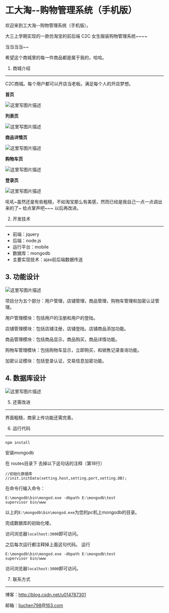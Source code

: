 
工大淘--购物管理系统（手机版）
=============

欢迎来到工大淘--购物管理系统（手机版）。

大三上学期实现的一款仿淘宝的前后端 C2C 女生服装购物管理系统~~~~

当当当当~~

希望这个商城里的每一件商品都是属于我的，哈哈。

1. 商城介绍
-------
C2C商城。每个用户都可以开店当老板。满足每个人的开店梦想。


**首页**

![这里写图片描述](http://img.blog.csdn.net/20160808135835166)

**列表页**

![这里写图片描述](http://img.blog.csdn.net/20160808135907904)

**商品详情页**

![这里写图片描述](http://img.blog.csdn.net/20160808135934338)

**购物车页**

![这里写图片描述](http://img.blog.csdn.net/20160808140012671)

**登录页**

![这里写图片描述](http://img.blog.csdn.net/20160808140039151)


吼吼~虽然还是有些粗糙，不如淘宝那么有美感，然而已经是我自己一点一点调出来的了~
给点掌声吧~~~
以后再改进。

2. 开发技术
-------
 - 前端：jquery
 - 后端：node.js
 - 运行平台：mobile 
 - 数据库：mongodb
 - 主要实现技术：ajax前后端数据传送
 

##  3. 功能设计 ##
![这里写图片描述](http://img.blog.csdn.net/20160808140750654)

项目分为五个部分：用户管理，店铺管理，商品管理，购物车管理和加密认证管理。

用户管理模块：包括用户的注册和用户的登陆。

店铺管理模块：包括店铺注册，店铺登陆，店铺商品添加功能。

商品管理模块：包括商品显示，商品购买，商品详情功能。

购物车管理模块：包括购物车显示，立即购买，和销售记录查询功能。

加密认证模块：包括登录认证，交易信息加密功能。

##  4. 数据库设计 ## 
![这里写图片描述](http://img.blog.csdn.net/20160808140907013)
 
5. 还需改进
-------
界面粗糙，商家上传功能还需完善。

6. 运行代码
-------

```
npm install
```
安装mongodb 

在 routes目录下 去掉以下这句话的注释（第18行）

```
//初始化数据库
//init.initData(setting.host,setting.port,setting.DB);
```
在命令行输入命令：
```
E:\mongodb\bin\mongod.exe -dbpath E:\mongodb\test
supervisor bin/www
```
以上的`E:\mongodb\bin\mongod.exe`为您的pc机上mongodb的目录。

完成数据库的初始化喽。

访问浏览器`localhost:3000`即可访问。

之后每次运行都注释掉上面这句代码。
运行
```
E:\mongodb\bin\mongod.exe -dbpath E:\mongodb\test
supervisor bin/www
```
访问浏览器`localhost:3000`即可访问。


7. 联系方式
-------
博客：http://blog.csdn.net/u014787301 

邮箱：liuchen798@163.com
